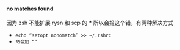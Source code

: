 #### no matches found
因为 zsh 不能扩展 rysn 和 scp 的 **\*** 所以会报这个错，有两种解决方式

- `echo “setopt nonomatch” >> ~/.zshrc `
- `命令加 “”`